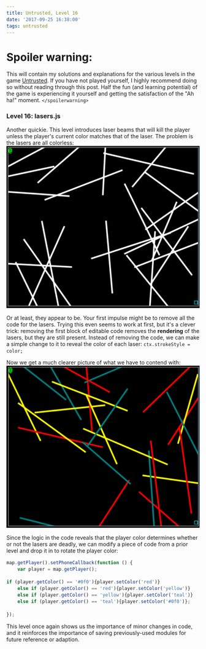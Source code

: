 ```yaml
---
title: Untrusted, Level 16
date: '2017-09-25 16:38:00'
tags: untrusted
---
```


# Spoiler warning:
This will contain my solutions and explanations for the various levels in the game [Untrusted](https://alexnisnevich.github.io/untrusted/). If you have not played yourself, I highly recommend doing so without reading through this post. Half the fun (and learning potential) of the game is experiencing it yourself and getting the satisfaction of the "Ah ha!" moment.
`</spoilerwarning>`

### Level 16: lasers.js
Another quickie. This level introduces laser beams that will kill the player unless the player's current color matches that of the laser.
The problem is the lasers are all colorless:
![Screen-Shot-2017-09-15-at-2.09.24-PM](/assets/images/Screen-Shot-2017-09-15-at-2.09.24-PM.png)

Or at least, they appear to be.
Your first impulse might be to remove all the code for the lasers. Trying this even seems to work at first, but it's a clever trick: removing the first block of editable code removes the **rendering** of the lasers, but they are still present.
Instead of removing the code, we can make a simple change to it to reveal the color of each laser: `ctx.strokeStyle = color;`

Now we get a much clearer picture of what we have to contend with:
![Screen-Shot-2017-09-15-at-2.11.20-PM](/assets/images/Screen-Shot-2017-09-15-at-2.11.20-PM.png)

Since the logic in the code reveals that the player color determines whether or not the lasers are deadly, we can modify a piece of code from a prior level and drop it in to rotate the player color:
~~~ javascript
map.getPlayer().setPhoneCallback(function () {
    var player = map.getPlayer();

if (player.getColor() == '#0f0'){player.setColor('red')}
    else if (player.getColor() == 'red'){player.setColor('yellow')}
    else if (player.getColor() == 'yellow'){player.setColor('teal')}
    else if (player.getColor() == 'teal'){player.setColor('#0f0')};

});
~~~

This level once again shows us the importance of minor changes in code, and it reinforces the importance of saving previously-used modules for future reference or adaption.
